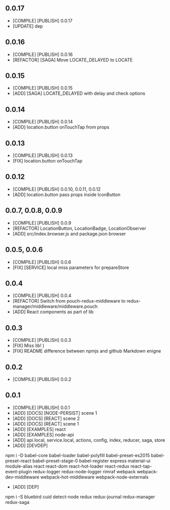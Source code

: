 ## 0.0.17

* [COMPILE] [PUBLISH] 0.0.17
* [UPDATE] dep

## 0.0.16

* [COMPILE] [PUBLISH] 0.0.16
* [REFACTOR] [SAGA] Move LOCATE_DELAYED to LOCATE

## 0.0.15

* [COMPILE] [PUBLISH] 0.0.15
* [ADD] [SAGA] LOCATE_DELAYED with delay and check options

## 0.0.14

* [COMPILE] [PUBLISH] 0.0.14
* [ADD] location.button onTouchTap from props

## 0.0.13

* [COMPILE] [PUBLISH] 0.0.13
* [FIX] location.button onTouchTap

## 0.0.12

* [COMPILE] [PUBLISH] 0.0.10, 0.0.11, 0.0.12
* [ADD] location.button pass props inside IconButton

## 0.0.7, 0.0.8, 0.0.9

* [COMPILE] [PUBLISH] 0.0.9
* [REFACTOR] LocationButton, LocationBadge, LocationObserver
* [ADD] src/index.browser.js and package.json browser

## 0.0.5, 0.0.6

* [COMPILE] [PUBLISH] 0.0.6
* [FIX] [SERVICE] local miss parameters for prepareStore

## 0.0.4

* [COMPILE] [PUBLISH] 0.0.4
* [REFACTOR] Switch from pouch-redux-middleware to redux-manager/middleware/middleware.pouch
* [ADD] React components as part of lib

## 0.0.3

* [COMPILE] [PUBLISH] 0.0.3
* [FIX] Miss lib! )
* [FIX] README difference between npmjs and github Markdown enigne

## 0.0.2

* [COMPILE] [PUBLISH] 0.0.2

## 0.0.1

* [COMPILE] [PUBLISH] 0.0.1
* [ADD] [DOCS] [NODE-PERSIST] scene 1
* [ADD] [DOCS] [REACT] scene 2
* [ADD] [DOCS] [REACT] scene 1
* [ADD] [EXAMPLES] react
* [ADD] [EXAMPLES] node-api
* [ADD] api.local, service.local, actions, config, index, reducer, saga, store
* [ADD] [DEVDEP]

npm i -D babel-core babel-loader babel-polyfill babel-preset-es2015 babel-preset-react babel-preset-stage-0 babel-register express material-ui module-alias react react-dom react-hot-loader react-redux react-tap-event-plugin redux-logger redux-node-logger rimraf webpack webpack-dev-middleware webpack-hot-middleware webpack-node-externals

* [ADD] [DEP]

npm i -S bluebird cuid detect-node redux redux-journal redux-manager redux-saga
